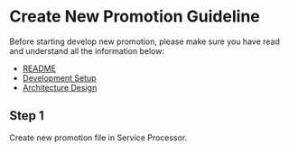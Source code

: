 # Create New Promotion Guideline

Before starting develop new promotion, please make sure you have read and understand all the information below:
- [README](../blob/main/README)
- [Development Setup](dev-setup.md)
- [Architecture Design](architecture-design.md)

## Step 1
Create new promotion file in Service Processor.
